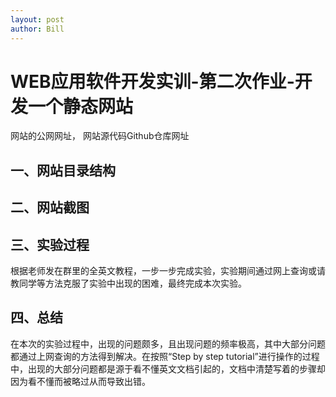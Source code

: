 ```yaml
---
layout: post
author: Bill
---
```

# WEB应用软件开发实训-第二次作业-开发一个静态网站
网站的公网网址， 网站源代码Github仓库网址
## 一、网站目录结构

## 二、网站截图





## 三、实验过程
  根据老师发在群里的全英文教程，一步一步完成实验，实验期间通过网上查询或请教同学等方法克服了实验中出现的困难，最终完成本次实验。
## 四、总结
  在本次的实验过程中，出现的问题颇多，且出现问题的频率极高，其中大部分问题都通过上网查询的方法得到解决。在按照“Step by step tutorial”进行操作的过程中，出现的大部分问题都是源于看不懂英文文档引起的，文档中清楚写着的步骤却因为看不懂而被略过从而导致出错。